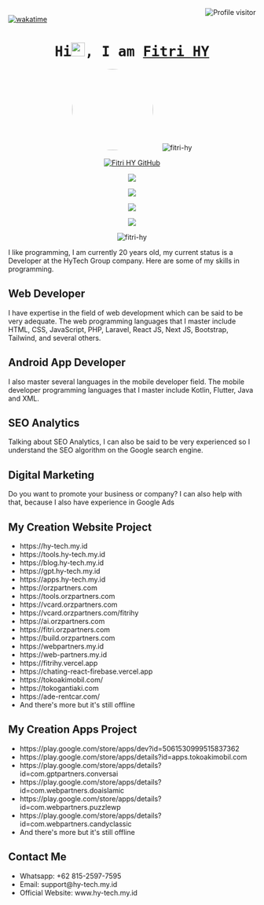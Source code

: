 
<a href="https://komarev.com/ghpvc/?username=fitri-hy">
  <img align="right" src="https://komarev.com/ghpvc/?username=fitri-hy&label=Visitors&color=0e75b6&style=flat" alt="Profile visitor" />
</a>

[![wakatime](https://wakatime.com/badge/user/eebb3dd8-d9b2-40de-9b88-6fd6cac99dbc.svg)](https://wakatime.com/@waka_de988569-87d7-4fc7-bf8b-228a68897e65)

<h1 align="center">
<samp>Hi<img src="https://media.giphy.com/media/hvRJCLFzcasrR4ia7z/giphy.gif" width="28">, I am 
<b><a target="_blank" href="https:/hy-tech.my.id">Fitri HY</a></b>
</samp>
</h1>

<p align="center">
 <img width="165px" style="border-radius: 50%; margin-right: 15px;" src="https://fitri.orzpartners.com/static/media/img-mobile.ffe4e72eca58036afbb6.jpg" />
 <img src="https://github-readme-stats.vercel.app/api/top-langs?username=fitri-hy&show_icons=true&locale=en&layout=compact" alt="fitri-hy" />
</p>

<div align="center">

[![Fitri HY GitHub](https://github-readme-stats.vercel.app/api?username=fitri-hy\&show_icons=true\&theme=default#gh-light-mode-only)](https://github.com/fitri-hy)

</div>
<p align="center">
  <a href="https://hy-tech.my.id/" target="_blank">
    <img src="https://skillicons.dev/icons?i=html" />
  </a>
</p>

<p align="center">
  <a href="https://hy-tech.my.id/" target="_blank">
    <img src="https://skillicons.dev/icons?i=css,bootstrap,tailwind,sass" />
  </a>
</p>

<p align="center">
  <a href="https://hy-tech.my.id/" target="_blank">
    <img src="https://skillicons.dev/icons?i=javascript,jquery,react,astro,vite,vue,angular,svelte,nodejs,nextjs,express" />
  </a>
<p align="center">
  <a href="https://hy-tech.my.id/" target="_blank">
    <img src="https://skillicons.dev/icons?i=php,laravel,python,cpp,java,kotlin,flutter,mysql,mongodb,firebase,vscode,git" />
  </a>
</p>

<p align="center">
<img align="center" src="https://github-readme-streak-stats.herokuapp.com/?user=fitri-hy&" alt="fitri-hy" />
</p>

I like programming, I am currently 20 years old, my current status is a Developer at the HyTech Group company. Here are some of my skills in programming.

<h2>Web Developer</h2>
I have expertise in the field of web development which can be said to be very adequate. The web programming languages ​​that I master include HTML, CSS, JavaScript, PHP, Laravel, React JS, Next JS, Bootstrap, Tailwind, and several others.

<h2>Android App Developer</h2>
I also master several languages ​​in the mobile developer field. The mobile developer programming languages ​​that I master include Kotlin, Flutter, Java and XML.

<h2>SEO Analytics</h2>
Talking about SEO Analytics, I can also be said to be very experienced so I understand the SEO algorithm on the Google search engine.

<h2>Digital Marketing</h2>
Do you want to promote your business or company? I can also help with that, because I also have experience in Google Ads

<h2>My Creation Website Project</h2>
<ul>
<li>https://hy-tech.my.id</li>
<li>https://tools.hy-tech.my.id</li>
<li>https://blog.hy-tech.my.id</li>
<li>https://gpt.hy-tech.my.id</li>
<li>https://apps.hy-tech.my.id</li>
<li>https://orzpartners.com</li>
<li>https://tools.orzpartners.com</li>
<li>https://vcard.orzpartners.com</li>
<li>https://vcard.orzpartners.com/fitrihy</li>
<li>https://ai.orzpartners.com</li>
<li>https://fitri.orzpartners.com</li>
<li>https://build.orzpartners.com</li>
<li>https://webpartners.my.id</li>
<li>https://web-partners.my.id</li>
<li>https://fitrihy.vercel.app</li>
<li>https://chating-react-firebase.vercel.app</li>
<li>https://tokoakimobil.com/</li>
<li>https://tokogantiaki.com</li>
<li>https://ade-rentcar.com/</li>
<li>And there's more but it's still offline</li>
</ul>

<h2>My Creation Apps Project</h2>
<ul>
  <li>https://play.google.com/store/apps/dev?id=5061530999515837362</li>
  <li>https://play.google.com/store/apps/details?id=apps.tokoakimobil.com</li>
  <li>https://play.google.com/store/apps/details?id=com.gptpartners.conversai</li>
  <li>https://play.google.com/store/apps/details?id=com.webpartners.doaislamic</li>
  <li>https://play.google.com/store/apps/details?id=com.webpartners.puzzlewp</li>
  <li>https://play.google.com/store/apps/details?id=com.webpartners.candyclassic</li>
  <li>And there's more but it's still offline</li>
</ul>

<h2>Contact Me</h2>
<ul>
  <li>Whatsapp: +62 815-2597-7595</li>
  <li>Email: support@hy-tech.my.id</li>
  <li>Official Website: www.hy-tech.my.id</li>
</ul>

